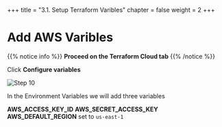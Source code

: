+++
title = "3.1. Setup Terraform Varibles"
chapter = false
weight = 2
+++

# Add AWS Varibles 

{{% notice info %}}
__Proceed on the Terraform Cloud tab__
{{% /notice %}}

Click __Configure variables__

![Step 10](/images/lab3/configure_tf_vars.png)

In the Environment Variables we will add three variables 

__AWS_ACCESS_KEY_ID__ 
__AWS_SECRET_ACCESS_KEY__ 
__AWS_DEFAULT_REGION__ set to `us-east-1`
